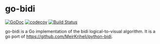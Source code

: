 # go-bidi

[![GoDoc](https://godoc.org/github.com/lutzky/go-bidi?status.svg)](https://godoc.org/github.com/lutzky/go-bidi)
[![codecov](https://codecov.io/gh/lutzky/go-bidi/branch/master/graph/badge.svg)](https://codecov.io/gh/lutzky/go-bidi)
[![Build Status](https://travis-ci.org/lutzky/go-bidi.svg?branch=master)](https://travis-ci.org/lutzky/go-bidi)

go-bidi is a Go implementation of the bidi logical-to-visual algorithm. It is a
go port of https://github.com/MeirKriheli/python-bidi.
